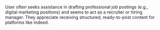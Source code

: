 User often seeks assistance in drafting professional job postings (e.g., digital marketing positions) and seems to act as a recruiter or hiring manager. They appreciate receiving structured, ready-to-post content for platforms like Indeed.